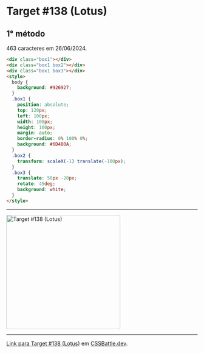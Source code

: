 # Target #138 (Lotus)

## 1° método

463 caracteres em 26/06/2024.

```HTML
<div class="box1"></div>
<div class="box1 box2"></div>
<div class="box1 box3"></div>
<style>
  body {
    background: #926927;
  }
  .box1 {
    position: absolute;
    top: 120px;
    left: 100px;
    width: 100px;
    height: 100px;
    margin: auto;
    border-radius: 0% 100% 0%;
    background: #6D480A;
  }
  .box2 {
    transform: scaleX(-1) translate(-100px);
  }
  .box3 {
    translate: 50px -20px;
    rotate: 45deg;
    background: white;
  }
</style>
```

---
<img src="https://cssbattle.dev/targets/138.png" title="Target #138 (Lotus)" width="300px">

---

[Link para Target #138 (Lotus)](https://cssbattle.dev/play/138) em [CSSBattle.dev](https://cssbattle.dev/).